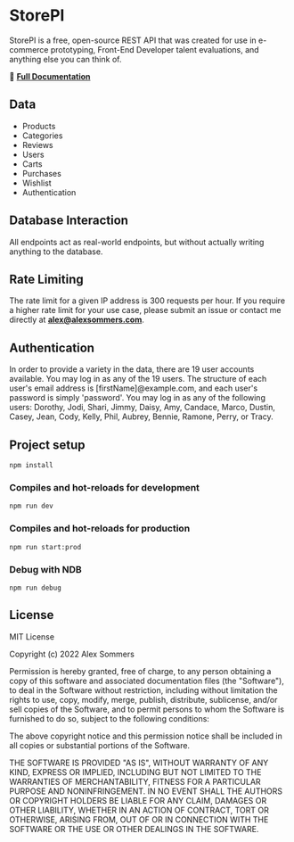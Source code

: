 # StorePI

StorePI is a free, open-source REST API that was created for use in e-commerce prototyping, Front-End Developer talent evaluations, and anything else you can think of.

🔗 **[Full Documentation](https://documenter.getpostman.com/view/12907395/UyxjF694)**

## Data

- Products
- Categories
- Reviews
- Users
- Carts
- Purchases
- Wishlist
- Authentication

## Database Interaction

All endpoints act as real-world endpoints, but without actually writing anything to the database.

## Rate Limiting

The rate limit for a given IP address is 300 requests per hour. If you require a higher rate limit for your use case, please submit an issue or contact me directly at **alex@alexsommers.com**.

## Authentication

In order to provide a variety in the data, there are 19 user accounts available. You may log in as any of the 19 users. The structure of each user's email address is [firstName]@example.com, and each user's password is simply 'password'. You may log in as any of the following users: Dorothy, Jodi, Shari, Jimmy, Daisy, Amy, Candace, Marco, Dustin, Casey, Jean, Cody, Kelly, Phil, Aubrey, Bennie, Ramone, Perry, or Tracy.

## Project setup

```
npm install
```

### Compiles and hot-reloads for development

```
npm run dev
```

### Compiles and hot-reloads for production

```
npm run start:prod
```

### Debug with NDB

```
npm run debug
```

## License

MIT License

Copyright (c) 2022 Alex Sommers

Permission is hereby granted, free of charge, to any person obtaining a copy
of this software and associated documentation files (the "Software"), to deal
in the Software without restriction, including without limitation the rights
to use, copy, modify, merge, publish, distribute, sublicense, and/or sell
copies of the Software, and to permit persons to whom the Software is
furnished to do so, subject to the following conditions:

The above copyright notice and this permission notice shall be included in all
copies or substantial portions of the Software.

THE SOFTWARE IS PROVIDED "AS IS", WITHOUT WARRANTY OF ANY KIND, EXPRESS OR
IMPLIED, INCLUDING BUT NOT LIMITED TO THE WARRANTIES OF MERCHANTABILITY,
FITNESS FOR A PARTICULAR PURPOSE AND NONINFRINGEMENT. IN NO EVENT SHALL THE
AUTHORS OR COPYRIGHT HOLDERS BE LIABLE FOR ANY CLAIM, DAMAGES OR OTHER
LIABILITY, WHETHER IN AN ACTION OF CONTRACT, TORT OR OTHERWISE, ARISING FROM,
OUT OF OR IN CONNECTION WITH THE SOFTWARE OR THE USE OR OTHER DEALINGS IN THE
SOFTWARE.
